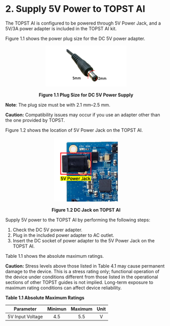 ﻿# 2. Supply 5V Power to TOPST AI 

The TOPST AI is configured to be powered through 5V Power Jack, and a
5V/3A power adapter is included in the TOPST AI kit.

Figure 1.1 shows the power plug size for the DC 5V power adapter.

<p align="center"><img src="https://github.com/topst-development/Documentation/blob/main/TOPST-AI/Hardware/media/2. Power.image1.png"</p>
<p align="center"><strong>Figure 1.1 Plug Size for DC 5V Power Supply</strong></p>

**Note**: The plug size must be with 2.1 mm–2.5 mm.

**Caution:** Compatibility issues may occur if you use an adapter other
than the one provided by TOPST.

Figure 1.2 shows the location of 5V Power Jack on the TOPST AI.

<p align="center"><img src="https://github.com/topst-development/Documentation/blob/main/TOPST-AI/Hardware/media/2. Power.image2.png"
style="width:2.08165in;height:2.09404in" /></p>
<p align="center"><strong>Figure 1.2 DC Jack on TOPST AI</strong></p>

Supply 5V power to the TOPST AI by performing the following steps:

1.  Check the DC 5V power adapter.
2.  Plug in the included power adapter to AC outlet.
3.  Insert the DC socket of power adapter to the 5V Power Jack on the
    TOPST AI.

Table 1.1 shows the absolute maximum ratings.

**Caution:** Stress levels above those listed in Table 4.1 may cause
permanent damage to the device. This is a stress rating only; functional
operation of the device under conditions different from those listed in
the operational sections of other TOPST guides is not implied.
Long-term exposure to maximum rating conditions can affect device
reliability.


**Table 1.1 Absolute Maximum Ratings**

|  Parameter       |  Minimun    |  Maximum    |   Unit   |
|:----------------:|:-----------:|:-----------:|:--------:|
| 5V Input Voltage | 4.5         | 5.5         | V        |


